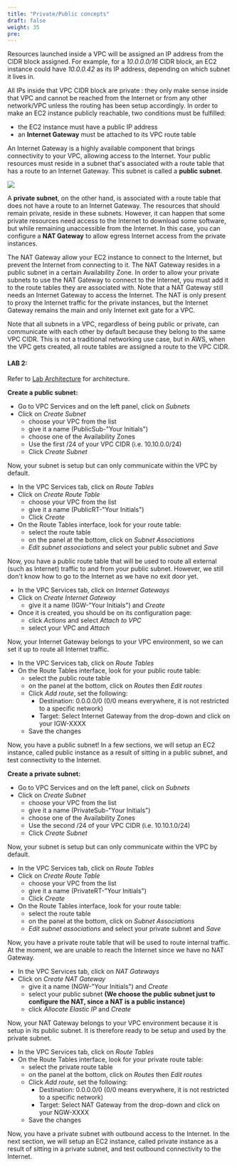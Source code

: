 ```yaml
---
title: "Private/Public concepts"
draft: false
weight: 35
pre: 
---
```


Resources launched inside a VPC will be assigned an IP address from the CIDR block assigned. For example, for a _10.0.0.0/16_ CIDR block, an EC2 instance could have _10.0.0.42_ as its IP address, depending on which subnet it lives in.

All IPs inside that VPC CIDR block are private : they only make sense inside that VPC and cannot be reached from the Internet or from any other network/VPC unless the routing has been setup accordingly. 
In order to make an EC2 instance publicly reachable, two conditions must be fulfilled: 
- the EC2 instance must have a public IP address
- an **Internet Gateway** must be attached to its VPC route table

An Internet Gateway is a highly available component that brings connectivity to your VPC, allowing access to the Internet. Your public resources must reside in a subnet that's associated with a route table that has a route to an Internet Gateway. This subnet is called a **public subnet**. 

<img src='/images/nat-gateway-diagram.png'>

A **private subnet**, on the other hand, is associated with a route table that does not have a route to an Internet Gateway. The resources that should remain private, reside in these subnets. 
However, it can happen that some private resources need access to the Internet to download some software, but while remaining unaccessible from the Internet. In this case, you can configure a **NAT Gateway** to allow egress Internet access from the private instances.

The NAT Gateway allow your EC2 instance to connect to the Internet, but prevent the Internet from connecting to it. The NAT Gateway resides in a public subnet in a certain Availability Zone. In order to allow your private subnets to use the NAT Gateway to connect to the Internet, you must add it to the route tables they are associated with.
Note that a NAT Gateway still needs an Internet Gateway to access the Internet. The NAT is only present to proxy the Internet traffic for the private instances, but the Internet Gateway remains the main and only Internet exit gate for a VPC.

Note that all subnets in a VPC, regardless of being public or private, can communicate with each other by default because they belong to the same VPC CIDR. This is not a traditional networking use case, but in AWS, when the VPC gets created, all route tables are assigned a route to the VPC CIDR.


<h4>LAB 2:</h4>

Refer to [Lab Architecture](/lab_diagram.html) for architecture.

**Create a public subnet:**

- Go to VPC Services and on the left panel, click on *Subnets*
- Click on *Create Subnet*
    + choose your VPC from the list
    + give it a name (PublicSub-"Your Initials")
    + choose one of the Availability Zones
    + Use the first /24 of your VPC CIDR (i.e. 10.10.0.0/24)
    + Click *Create Subnet*

Now, your subnet is setup but can only communicate within the VPC by default.

- In the VPC Services tab, click on *Route Tables*
- Click on *Create Route Table*
    + choose your VPC from the list
    + give it a name (PublicRT-"Your Initials")
    + Click *Create*
- On the Route Tables interface, look for your route table:
    + select the route table
    + on the panel at the bottom, click on *Subnet Associations*
    + *Edit subnet associations* and select your public subnet and *Save*

Now, you have a public route table that will be used to route all external (such as Internet) traffic to and from your public subnet. However, we still don't know how to go to the Internet as we have no exit door yet.

- In the VPC Services tab, click on *Internet Gateways*
- Click on *Create Internet Gateway*
    + give it a name (IGW-"Your Initials") and *Create*
- Once it is created, you should be on its configuration page:
    + click *Actions* and select *Attach to VPC*
    + select your VPC and *Attach*

Now, your Internet Gateway belongs to your VPC environment, so we can set it up to route all Internet traffic.

- In the VPC Services tab, click on *Route Tables*
- On the Route Tables interface, look for your public route table:
    + select the public route table
    + on the panel at the bottom, click on *Routes* then *Edit routes* 
    + Click *Add route*, set the following:
        * Destination: 0.0.0.0/0   (0/0 means everywhere, it is not restricted to a specific network)
        * Target: Select Internet Gateway from the drop-down and click on your IGW-XXXX
    + Save the changes

Now, you have a public subnet! In a few sections, we will setup an EC2 instance, called public instance as a result of sitting in a public subnet, and test connectivity to the Internet. 


**Create a private subnet:**

- Go to VPC Services and on the left panel, click on *Subnets*
- Click on *Create Subnet*
    + choose your VPC from the list
    + give it a name (PrivateSub-"Your Initials")
    + choose one of the Availability Zones
    + Use the second /24 of your VPC CIDR (i.e. 10.10.1.0/24)
    + Click *Create Subnet*

Now, your subnet is setup but can only communicate within the VPC by default.

- In the VPC Services tab, click on *Route Tables*
- Click on *Create Route Table*
    + choose your VPC from the list
    + give it a name (PrivateRT-"Your Initials")
    + Click *Create*
- On the Route Tables interface, look for your route table:
    + select the route table
    + on the panel at the bottom, click on *Subnet Associations*
    + *Edit subnet associations* and select your private subnet and *Save*

Now, you have a private route table that will be used to route internal traffic. At the moment, we are unable to reach the Internet since we have no NAT Gateway.

- In the VPC Services tab, click on *NAT Gateways*
- Click on *Create NAT Gateway*
    + give it a name (NGW-"Your Initials") and *Create*
    + select your public subnet  **(We choose the public subnet just to configure the NAT, since a NAT is a public instance)**
    + click *Allocate Elastic IP* and *Create*

Now, your NAT Gateway belongs to your VPC environment because it is setup in its public subnet. It is therefore ready to be setup and used by the private subnet.

- In the VPC Services tab, click on *Route Tables*
- On the Route Tables interface, look for your private route table:
    + select the private route table
    + on the panel at the bottom, click on *Routes* then *Edit routes* 
    + Click *Add route*, set the following:
        * Destination: 0.0.0.0/0   (0/0 means everywhere, it is not restricted to a specific network)
        * Target: Select NAT Gateway from the drop-down and click on your NGW-XXXX
    + Save the changes

Now, you have a private subnet with outbound access to the Internet. In the next section, we will setup an EC2 instance, called private instance as a result of sitting in a private subnet, and test outbound connectivity to the Internet. 
